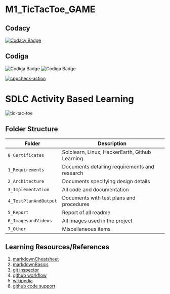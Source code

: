 # M1_TicTacToe_GAME
Codacy 
-------------------------------------------------------------
[![Codacy Badge](https://app.codacy.com/project/badge/Grade/0b9a2f36a2914ef390857e3eae25a91b)](https://www.codacy.com/gh/neerajgautam11/M1_TicTacToe_GAME/dashboard?utm_source=github.com&amp;utm_medium=referral&amp;utm_content=neerajgautam11/M1_TicTacToe_GAME&amp;utm_campaign=Badge_Grade)

Codiga
-------------------------------------------------------------
![Codiga Badge](https://api.codiga.io/project/31022/score/svg)
![Codiga Badge](https://api.codiga.io/project/31022/status/svg)

[![cppcheck-action](https://github.com/neerajgautam11/M1_TicTacToe_GAME/actions/workflows/cppcheck.yml/badge.svg)](https://github.com/neerajgautam11/M1_TicTacToe_GAME/actions/workflows/cppcheck.yml)


# SDLC Activity Based Learning
![tic-tac-toe](https://upload.wikimedia.org/wikipedia/commons/thumb/3/32/Tic_tac_toe.svg/783px-Tic_tac_toe.svg.png)


## Folder Structure
Folder                     | Description
-------------------------- | ---------------------------------------------
`0_Certificates`           | Sololearn, Linux, HackerEarth, Github Learning
`1_Requirements`           | Documents detailing requirements and research
`2_Architecture`           | Documents specifying design details
`3_Implementation`         | All code and documentation
`4_TestPlanAndOutput`      | Documents with test plans and procedures
`5_Report`                 | Report of all readme
`6_ImagesandVideos`        | All Images used in the project
`7_Other`                  | Miscellaneous items
  

## Learning Resources/References
1. [markdownCheatsheet](https://github.com/adam-p/markdown-here/wiki/Markdown-Cheatsheet)
2. [markdownBasics](https://guides.github.com/features/mastering-markdown/)
3. [git inspector](https://github.com/ejwa/gitinspector.git)
4. [github workflow](https://docs.github.com/en/actions/learn-github-action)
5. [wikipedia](https://www.wikipedia.org/)
6. [github code support](https://github.com/chinnam-sowmya/sowmya_stepin_Tic-tac-toe.git)
